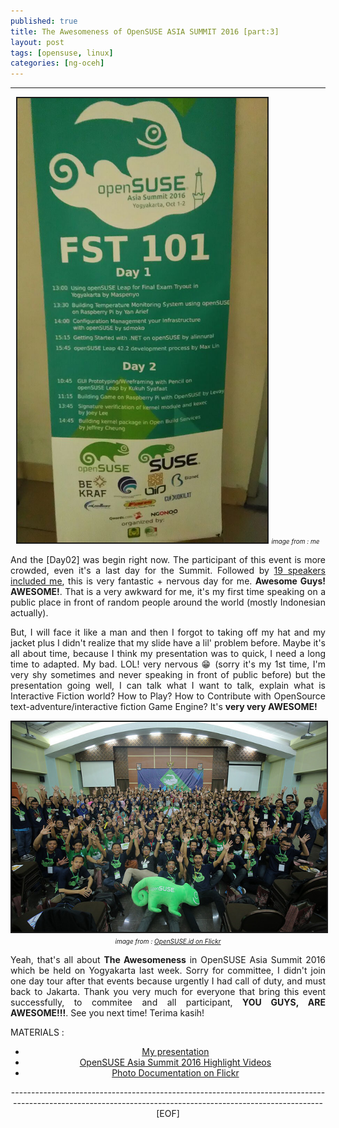 ```yaml
---
published: true
title: The Awesomeness of OpenSUSE ASIA SUMMIT 2016 [part:3]
layout: post
tags: [opensuse, linux]
categories: [ng-oceh]
---
```

<style>
x:hover {
font-size: 120%;
color: green;
}
y:hover {
  background-color: black;
  color: #00b2ff  ;
  display: list-item;
  direction: inherit;
}
rata img { display: inline; }
.center-image
{
    margin: 0 auto;
    display: block;
}
</style>
---
<center>
<img src="/assets/mebanner.jpeg" width="400" border='2'>
<i><font size="1">image from : me</font></i></center>
<p style="text-align:justify">
And the [Day02] was begin right now. The participant of this event is more crowded, even it's a last day for the Summit. Followed by <a href="https://events.opensuse.org/conference/summitasia16/schedule#2016-10-02">19 speakers included me</a>, this is very fantastic + nervous day for me. <b><x>Awesome Guys! AWESOME!</x></b>. That is a very awkward for me, it's my first time speaking on a public place in front of random people around the world (mostly Indonesian actually).</p>
<p><center>
<p style="text-align:justify">
But, I will face it like a man and then I forgot to taking off my hat and my jacket plus I didn't realize that my slide have a lil' problem before. Maybe it's all about time, because I think my presentation was to quick, I need a long time to adapted. My bad. LOL! very nervous 😁 (sorry it's my 1st time, I'm very shy sometimes and never speaking in front of public before) but the presentation going well, I can talk what I want to talk, explain what is Interactive Fiction world? How to Play? How to Contribute with OpenSource text-adventure/interactive fiction Game Engine? It's <x><b>very very AWESOME!</b></x></p>
<p><center>
<img src="/assets/osas2016.jpg" width="800" border='2'>
<i><font size="1">image from : <a href="https://farm9.staticflickr.com/8275/coverphoto/147810736@N07_h.jpg?1475937361#147810736@N07">OpenSUSE.id on Flickr</a></font></i></center></p>

<p style="text-align:justify">
Yeah, that's all about <x><b>The Awesomeness</b></x> in OpenSUSE Asia Summit 2016 which be held on Yogyakarta last week. Sorry for committee, I didn't join one day tour after that events because urgently I had call of duty, and must back to Jakarta. Thank you very much for everyone that bring this event successfully, to commitee and all participant, <x><b>YOU GUYS, ARE  AWESOME!!!</b></x>. See you next time! Terima kasih! </p>

<p style="text-align:justify">
MATERIALS : </p>
<ul>
  <li><x><a href="http://www.slideshare.net/apLexgrind/osas2016-levay-66926705">My presentation</a></x></li>
  <li><x><a href="https://www.youtube.com/watch?v=A2WPP0_JRPY&list=PLx6VNfLiNpaiUcZyNdbNVuwYuECWkv_m7">OpenSUSE Asia Summit 2016 Highlight Videos</a></x></li>
  <li><x><a href="https://www.flickr.com/groups/opensuse-asia-summit-2016/">Photo Documentation on Flickr</a></x>
  </li>
</ul>

----------------------------------------------------------------------------------------------------------------------------------------------------------- [EOF]
